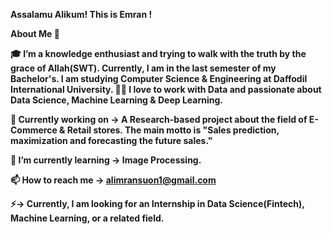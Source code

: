 <b> Assalamu Alikum! This is Emran !

About Me 🚀

🎓 I’m a knowledge enthusiast and trying to walk with the truth by the grace of Allah(SWT). Currently, I am in the last semester of my Bachelor's. I am studying Computer Science & Engineering at Daffodil International University. 👨‍💻 I love to work with Data and passionate about Data Science, Machine Learning & Deep Learning.

🔭 Currently working on -> A Research-based project about the field of E-Commerce & Retail stores. The main motto is "Sales prediction, maximization and forecasting the future sales."

🌱 I’m currently learning -> Image Processing.

📫 How to reach me -> alimransuon1@gmail.com

⚡-> Currently, I am looking for an Internship in Data Science(Fintech), Machine Learning, or a related field.
